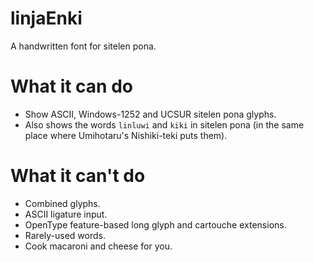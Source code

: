 # linjaEnki
A handwritten font for sitelen pona.

# What it can do
* Show ASCII, Windows-1252 and UCSUR sitelen pona glyphs.
* Also shows the words `linluwi` and `kiki` in sitelen pona (in the same place where Umihotaru's Nishiki-teki puts them).

# What it can't do
* Combined glyphs.
* ASCII ligature input.
* OpenType feature-based long glyph and cartouche extensions.
* Rarely-used words.
* Cook macaroni and cheese for you.
